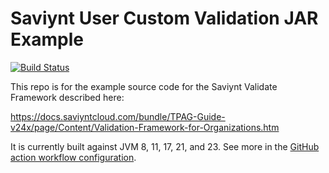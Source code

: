 # Saviynt User Custom Validation JAR Example

[![Build Status][build-status-svg]][build-status-url]

This repo is for the example source code for the Saviynt Validate Framework described here:

https://docs.saviyntcloud.com/bundle/TPAG-Guide-v24x/page/Content/Validation-Framework-for-Organizations.htm

It is currently built against JVM 8, 11, 17, 21, and 23. See more in the [GitHub action workflow configuration](https://github.com/grokify/saviynt-user-custom-validation-jar/blob/main/.github/workflows/build.yaml).

 [build-status-svg]: https://github.com/grokify/saviynt-user-custom-validation-jar/actions/workflows/build.yaml/badge.svg?branch=main
 [build-status-url]: https://github.com/grokify/saviynt-user-custom-validation-jar/actions/workflows/build.yaml
